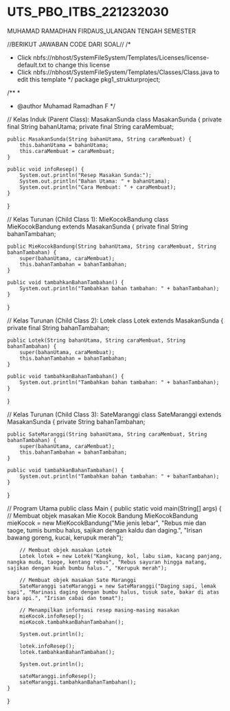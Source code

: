 # UTS_PBO_ITBS_221232030
MUHAMAD RAMADHAN FIRDAUS_ULANGAN TENGAH SEMESTER 

//BERIKUT JAWABAN CODE DARI SOAL//
/*
 * Click nbfs://nbhost/SystemFileSystem/Templates/Licenses/license-default.txt to change this license
 * Click nbfs://nbhost/SystemFileSystem/Templates/Classes/Class.java to edit this template
 */
package pkg1_strukturproject;

/**
 *
 * @author Muhamad Ramadhan F
 */


// Kelas Induk (Parent Class): MasakanSunda
class MasakanSunda {
    private final String bahanUtama;
    private final String caraMembuat;

    public MasakanSunda(String bahanUtama, String caraMembuat) {
        this.bahanUtama = bahanUtama;
        this.caraMembuat = caraMembuat;
    }

    public void infoResep() {
        System.out.println("Resep Masakan Sunda:");
        System.out.println("Bahan Utama: " + bahanUtama);
        System.out.println("Cara Membuat: " + caraMembuat);
    }
}

// Kelas Turunan (Child Class 1): MieKocokBandung
class MieKocokBandung extends MasakanSunda {
    private final String bahanTambahan;

    public MieKocokBandung(String bahanUtama, String caraMembuat, String bahanTambahan) {
        super(bahanUtama, caraMembuat);
        this.bahanTambahan = bahanTambahan;
    }

    public void tambahkanBahanTambahan() {
        System.out.println("Tambahkan bahan tambahan: " + bahanTambahan);
    }
}

// Kelas Turunan (Child Class 2): Lotek
class Lotek extends MasakanSunda {
    private final String bahanTambahan;

    public Lotek(String bahanUtama, String caraMembuat, String bahanTambahan) {
        super(bahanUtama, caraMembuat);
        this.bahanTambahan = bahanTambahan;
    }

    public void tambahkanBahanTambahan() {
        System.out.println("Tambahkan bahan tambahan: " + bahanTambahan);
    }
}

// Kelas Turunan (Child Class 3): SateMaranggi
class SateMaranggi extends MasakanSunda {
    private String bahanTambahan;

    public SateMaranggi(String bahanUtama, String caraMembuat, String bahanTambahan) {
        super(bahanUtama, caraMembuat);
        this.bahanTambahan = bahanTambahan;
    }

    public void tambahkanBahanTambahan() {
        System.out.println("Tambahkan bahan tambahan: " + bahanTambahan);
    }
}

// Program Utama
public class Main {
    public static void main(String[] args) {
        // Membuat objek masakan Mie Kocok Bandung
        MieKocokBandung mieKocok = new MieKocokBandung("Mie jenis lebar", "Rebus mie dan taoge, tumis bumbu halus, sajikan dengan kaldu dan daging.", "Irisan bawang goreng, kucai, kerupuk merah");

        // Membuat objek masakan Lotek
        Lotek lotek = new Lotek("Kangkung, kol, labu siam, kacang panjang, nangka muda, taoge, kentang rebus", "Rebus sayuran hingga matang, sajikan dengan kuah bumbu halus.", "Kerupuk merah");

        // Membuat objek masakan Sate Maranggi
        SateMaranggi sateMaranggi = new SateMaranggi("Daging sapi, lemak sapi", "Marinasi daging dengan bumbu halus, tusuk sate, bakar di atas bara api.", "Irisan cabai dan tomat");

        // Menampilkan informasi resep masing-masing masakan
        mieKocok.infoResep();
        mieKocok.tambahkanBahanTambahan();

        System.out.println();

        lotek.infoResep();
        lotek.tambahkanBahanTambahan();

        System.out.println();

        sateMaranggi.infoResep();
        sateMaranggi.tambahkanBahanTambahan();
    }
}
 
